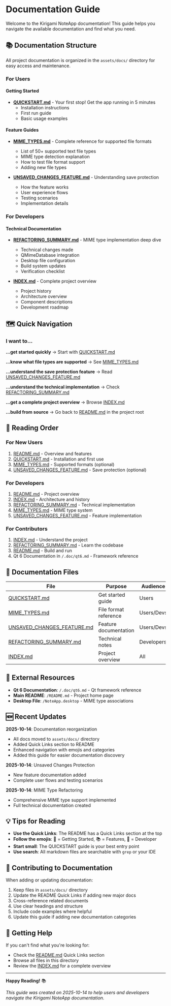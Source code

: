 # Documentation Guide

Welcome to the Kirigami NoteApp documentation! This guide helps you navigate the available documentation and find what you need.

## 📚 Documentation Structure

All project documentation is organized in the `assets/docs/` directory for easy access and maintenance.

### For Users

#### Getting Started
- **[QUICKSTART.md](QUICKSTART.md)** - Your first stop! Get the app running in 5 minutes
  - Installation instructions
  - First run guide
  - Basic usage examples

#### Feature Guides
- **[MIME_TYPES.md](MIME_TYPES.md)** - Complete reference for supported file formats
  - List of 50+ supported text file types
  - MIME type detection explanation
  - How to test file format support
  - Adding new file types

- **[UNSAVED_CHANGES_FEATURE.md](UNSAVED_CHANGES_FEATURE.md)** - Understanding save protection
  - How the feature works
  - User experience flows
  - Testing scenarios
  - Implementation details

### For Developers

#### Technical Documentation
- **[REFACTORING_SUMMARY.md](REFACTORING_SUMMARY.md)** - MIME type implementation deep dive
  - Technical changes made
  - QMimeDatabase integration
  - Desktop file configuration
  - Build system updates
  - Verification checklist

- **[INDEX.md](INDEX.md)** - Complete project overview
  - Project history
  - Architecture overview
  - Component descriptions
  - Development roadmap

## 🗺️ Quick Navigation

### I want to...

**...get started quickly**
→ Start with [QUICKSTART.md](QUICKSTART.md)

**...know what file types are supported**
→ See [MIME_TYPES.md](MIME_TYPES.md)

**...understand the save protection feature**
→ Read [UNSAVED_CHANGES_FEATURE.md](UNSAVED_CHANGES_FEATURE.md)

**...understand the technical implementation**
→ Check [REFACTORING_SUMMARY.md](REFACTORING_SUMMARY.md)

**...get a complete project overview**
→ Browse [INDEX.md](INDEX.md)

**...build from source**
→ Go back to [README.md](../../README.md#building) in the project root

## 📖 Reading Order

### For New Users
1. [README.md](../../README.md) - Overview and features
2. [QUICKSTART.md](QUICKSTART.md) - Installation and first use
3. [MIME_TYPES.md](MIME_TYPES.md) - Supported formats (optional)
4. [UNSAVED_CHANGES_FEATURE.md](UNSAVED_CHANGES_FEATURE.md) - Save protection (optional)

### For Developers
1. [README.md](../../README.md) - Project overview
2. [INDEX.md](INDEX.md) - Architecture and history
3. [REFACTORING_SUMMARY.md](REFACTORING_SUMMARY.md) - Technical implementation
4. [MIME_TYPES.md](MIME_TYPES.md) - MIME type system
5. [UNSAVED_CHANGES_FEATURE.md](UNSAVED_CHANGES_FEATURE.md) - Feature implementation

### For Contributors
1. [INDEX.md](INDEX.md) - Understand the project
2. [REFACTORING_SUMMARY.md](REFACTORING_SUMMARY.md) - Learn the codebase
3. [README.md](../../README.md) - Build and run
4. Qt 6 Documentation in `/.doc/qt6.md` - Framework reference

## 📝 Documentation Files

| File | Purpose | Audience | Length |
|------|---------|----------|--------|
| [QUICKSTART.md](QUICKSTART.md) | Get started guide | Users | ~100 lines |
| [MIME_TYPES.md](MIME_TYPES.md) | File format reference | Users/Devs | ~180 lines |
| [UNSAVED_CHANGES_FEATURE.md](UNSAVED_CHANGES_FEATURE.md) | Feature documentation | Users/Devs | ~200 lines |
| [REFACTORING_SUMMARY.md](REFACTORING_SUMMARY.md) | Technical notes | Developers | ~270 lines |
| [INDEX.md](INDEX.md) | Project overview | All | ~180 lines |

## 🔗 External Resources

- **Qt 6 Documentation**: `/.doc/qt6.md` - Qt framework reference
- **Main README**: `/README.md` - Project home page
- **Desktop File**: `/NoteApp.desktop` - MIME type associations

## 🆕 Recent Updates

**2025-10-14**: Documentation reorganization
- All docs moved to `assets/docs/` directory
- Added Quick Links section to README
- Enhanced navigation with emojis and categories
- Added this guide for easier documentation discovery

**2025-10-14**: Unsaved Changes Protection
- New feature documentation added
- Complete user flows and testing scenarios

**2025-10-14**: MIME Type Refactoring
- Comprehensive MIME type support implemented
- Full technical documentation created

## 💡 Tips for Reading

- **Use the Quick Links**: The README has a Quick Links section at the top
- **Follow the emojis**: 📖 = Getting Started, 📚 = Features, 🔧 = Developer
- **Start small**: The QUICKSTART guide is your best entry point
- **Use search**: All markdown files are searchable with `grep` or your IDE

## 🤝 Contributing to Documentation

When adding or updating documentation:

1. Keep files in `assets/docs/` directory
2. Update the README Quick Links if adding new major docs
3. Cross-reference related documents
4. Use clear headings and structure
5. Include code examples where helpful
6. Update this guide if adding new documentation categories

## 📧 Getting Help

If you can't find what you're looking for:
- Check the [README.md](../../README.md) Quick Links section
- Browse all files in this directory
- Review the [INDEX.md](INDEX.md) for a complete overview

---

**Happy Reading!** 📚

*This guide was created on 2025-10-14 to help users and developers navigate the Kirigami NoteApp documentation.*
